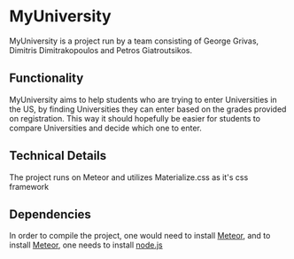 # MyUniversity
MyUniversity is a project run by a team consisting of George Grivas, Dimitris Dimitrakopoulos and Petros Giatroutsikos.

## Functionality
MyUniversity aims to help students who are trying to enter Universities in the US, by finding Universities they can enter based on the grades provided on registration. This way it should hopefully be easier for students to compare Universities and decide which one to enter.

## Technical Details
The project runs on Meteor and utilizes Materialize.css as it's css framework

## Dependencies
In order to compile the project, one would need to install [Meteor](https://www.meteor.com/install), and to install [Meteor](https://www.meteor.com/install), one needs to install [node.js](https://nodejs.org/en/download/)
